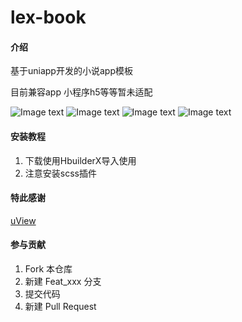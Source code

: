 # lex-book

#### 介绍
基于uniapp开发的小说app模板

目前兼容app 小程序h5等等暂未适配

![Image text](https://img-cdn-aliyun.dcloud.net.cn/stream/plugin_screens/8ad1fc10-5aed-11eb-b746-5903e342a2e6_0.jpg?v=1611126230)
![Image text](https://img-cdn-aliyun.dcloud.net.cn/stream/plugin_screens/8ad1fc10-5aed-11eb-b746-5903e342a2e6_1.jpg?v=1611126232)
![Image text](https://img-cdn-aliyun.dcloud.net.cn/stream/plugin_screens/8ad1fc10-5aed-11eb-b746-5903e342a2e6_2.jpg?v=1611126235)
![Image text](https://img-cdn-aliyun.dcloud.net.cn/stream/plugin_screens/8ad1fc10-5aed-11eb-b746-5903e342a2e6_3.jpg?v=1611126237)


#### 安装教程

1.  下载使用HbuilderX导入使用
2.  注意安装scss插件

#### 特此感谢
[uView](https://uviewui.com/)


#### 参与贡献

1.  Fork 本仓库
2.  新建 Feat_xxx 分支
3.  提交代码
4.  新建 Pull Request




